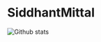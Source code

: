 # SiddhantMittal
![Github stats](https://github-readme-stats.vercel.app/api?username=siddhantmittal024)

